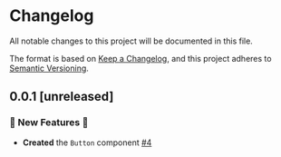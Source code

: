 # Changelog

All notable changes to this project will be documented in this file.

The format is based on [Keep a Changelog](https://keepachangelog.com/en/1.0.0/),
and this project adheres to [Semantic Versioning](https://semver.org/spec/v2.0.0.html).

## 0.0.1 [unreleased]

### 🦄 New Features 🦄

-   **Created** the `Button` component [#4](https://github.com/EricTurf/t-components/pull/4)

